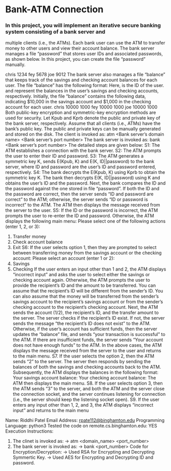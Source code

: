 # Bank-ATM Connection 

### In this project, you will implement an iterative secure banking system consisting of a bank server and 
multiple clients (i.e., the ATMs). Each bank user can use the ATM to transfer money to other users and 
view their account balance. The bank server manages a file “password” that stores user IDs and associated 
passwords, as shown below. In this project, you can create the file “password” manually.

chris 1234
fey 5678
joe 9012
The bank server also manages a file “balance” that keeps track of the savings and checking account 
balances for each user. The file “balance” has the following format:
 <user-id> <saving-balance> <checking-balance>
Here, <user-id> is the ID of the user. <saving-balance> and <checking-balance> represent the balances in 
the user’s savings and checking accounts, respectively.
Initially, the file “balance” contains the following data, indicating $10,000 in the savings account and 
$1,000 in the checking account for each user.
chris 10000 1000
fey 10000 1000
joe 10000 1000
Both public-key encryption and symmetric-key encryption methods are used for security. Let Kpub and 
Kprb denote the public and private key of the bank server, respectively. Assume that all clients (i.e., ATMs)
have the bank’s public key. The public and private keys can be manually generated and stored on the disk. 
The client is invoked as:
atm <Bank server’s domain name> <Bank server’s port number> 
The bank server is invoked as:
bank <Bank server’s port number>
The detailed steps are given below:
S1: The ATM establishes a connection with the bank server.
S2: The ATM prompts the user to enter their ID and password.
S3: The ATM generates a symmetric key K, sends E(Kpub, K) and E(K, ID||password) to the bank server, 
where ID and password are the user’s ID and password entered, respectively.
S4: The bank decrypts the E(Kpub, K) using Kprb to obtain the symmetric key K. The bank then decrypts 
E(K, ID||password) using K and obtains the user’s ID and the password. Next, the bank compares the ID 
and the password against the one stored in file “password”. If both the ID and the password are correct, 
then the server sends “ID and password are correct” to the ATM; otherwise, the server sends “ID or 
password is incorrect” to the ATM. The ATM then displays the message received from the server to the 
user.
S5: If the ID or the password is incorrect, the ATM prompts the user to re-enter the ID and password. 
Otherwise, the ATM displays the following main menu:
 Please select one of the following actions (enter 1, 2, or 3):
1. Transfer money
2. Check account balance
3. Exit
S6: If the user selects option 1, then they are prompted to select between transferring money from the 
savings account or the checking account:
 Please select an account (enter 1 or 2):
1. Savings
2. Checking
If the user enters an input other than 1 and 2, the ATM displays “incorrect input” and asks the user to select 
either the savings or checking account again. Otherwise, the ATM prompts the user to provide the 
recipient’s ID and the amount to be transferred. You can assume that the recipient’s ID will be different 
from the sender’s ID. You can also assume that the money will be transferred from the sender’s savings 
account to the recipient’s savings account or from the sender’s checking account to the recipient’s checking 
account.
Next, the ATM sends the account (1/2), the recipient’s ID, and the transfer amount to the server. The server 
checks if the recipient’s ID exist. If not, the server sends the message “the recipient’s ID does not exist” to 
the ATM. Otherwise, if the user’s account has sufficient funds, then the server updates the “balance” file, 
and sends “your transaction is successful” to the ATM. If there are insufficient funds, the server sends 
“Your account does not have enough funds” to the ATM. In the above cases, the ATM displays the 
message received from the server to the user and returns to the main menu.
S7. If the user selects the option 2, then the ATM sends “2” to the server. The server then responds by 
sending the balances of both the savings and checking accounts back to the ATM. Subsequently, the ATM
displays the balances in the following format:
 Your savings account balance: <amount>
 Your checking account balance: <amount>
The ATM then displays the main menu.
S8. If the user selects option 3, then the ATM sends “3” to the server, and both the ATM and the server 
close the connection socket, and the server continues listening for connection (i.e., the server should keep 
the listening socket open).
S9. If the user enters any input other than 1, 2, and 3, the ATM displays “incorrect input” and returns to the 
main menu












Name: Riddhi Patel
Email Address: rpate112@binghamton.edu
Programming Language: python3
Tested the code on remote.cs.binghamton.edu: YES
Execution Instructions:
1. The clinet is invoked as:
    -> atm <domain_name> <port_number>
2. The bank server is invoked as:
    -> bank <port_number> 
Code for Encryption/Decryption:
    -> Used RSA for Encrypting and Decrypting Symmertic Key.
    -> Used AES for Encrypting and Decrypting ID and password.
